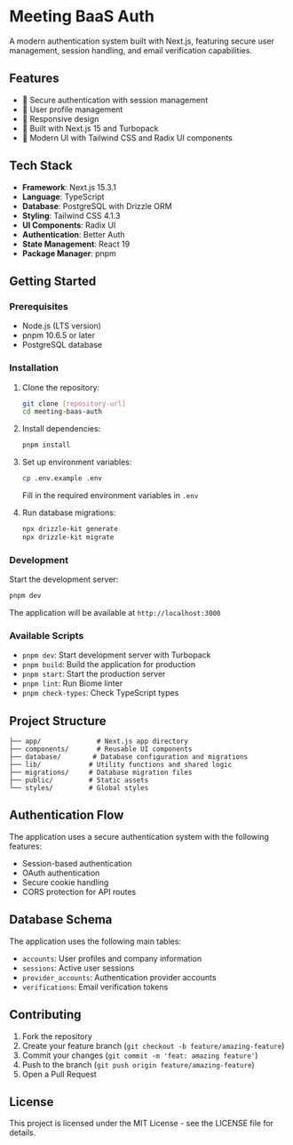 # Meeting BaaS Auth

A modern authentication system built with Next.js, featuring secure user management, session handling, and email verification capabilities.

## Features

- 🔐 Secure authentication with session management
- 👤 User profile management
- 📱 Responsive design
- 🚀 Built with Next.js 15 and Turbopack
- 🎨 Modern UI with Tailwind CSS and Radix UI components

## Tech Stack

- **Framework**: Next.js 15.3.1
- **Language**: TypeScript
- **Database**: PostgreSQL with Drizzle ORM
- **Styling**: Tailwind CSS 4.1.3
- **UI Components**: Radix UI
- **Authentication**: Better Auth
- **State Management**: React 19
- **Package Manager**: pnpm

## Getting Started

### Prerequisites

- Node.js (LTS version)
- pnpm 10.6.5 or later
- PostgreSQL database

### Installation

1. Clone the repository:
   ```bash
   git clone [repository-url]
   cd meeting-baas-auth
   ```

2. Install dependencies:
   ```bash
   pnpm install
   ```

3. Set up environment variables:
   ```bash
   cp .env.example .env
   ```
   Fill in the required environment variables in `.env`

4. Run database migrations:
   ```bash
   npx drizzle-kit generate
   npx drizzle-kit migrate
   ```

### Development

Start the development server:
```bash
pnpm dev
```

The application will be available at `http://localhost:3000`

### Available Scripts

- `pnpm dev`: Start development server with Turbopack
- `pnpm build`: Build the application for production
- `pnpm start`: Start the production server
- `pnpm lint`: Run Biome linter
- `pnpm check-types`: Check TypeScript types

## Project Structure

```
├── app/              # Next.js app directory
├── components/       # Reusable UI components
├── database/        # Database configuration and migrations
├── lib/            # Utility functions and shared logic
├── migrations/     # Database migration files
├── public/         # Static assets
└── styles/         # Global styles
```

## Authentication Flow

The application uses a secure authentication system with the following features:

- Session-based authentication
- OAuth authentication
- Secure cookie handling
- CORS protection for API routes

## Database Schema

The application uses the following main tables:

- `accounts`: User profiles and company information
- `sessions`: Active user sessions
- `provider_accounts`: Authentication provider accounts
- `verifications`: Email verification tokens

## Contributing

1. Fork the repository
2. Create your feature branch (`git checkout -b feature/amazing-feature`)
3. Commit your changes (`git commit -m 'feat: amazing feature'`)
4. Push to the branch (`git push origin feature/amazing-feature`)
5. Open a Pull Request

## License

This project is licensed under the MIT License - see the LICENSE file for details.
